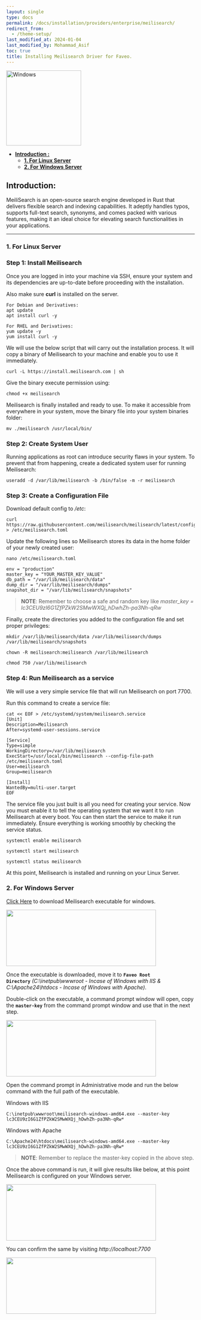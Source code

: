 ```yaml
---
layout: single
type: docs
permalink: /docs/installation/providers/enterprise/meilisearch/
redirect_from:
  - /theme-setup/
last_modified_at: 2024-01-04
last_modified_by: Mohammad_Asif
toc: true
title: Installing Meilisearch Driver for Faveo.
---
```

<img alt="Windows" src="https://assets-global.website-files.com/64c7a317aea92912392c0420/64e78fa96ece14d6a2632a57_Meilisearch_logo.webp" width="200"  />

- [<strong>Introduction :</strong>](#introduction-) 
    - [<strong>1. For Linux Server</strong>](#1-for-linux-server)
    - [<strong>2. For Windows Server</strong>](#2-for-windows-server)

<a id="introduction-" name="introduction-"></a>

## <strong>Introduction:</strong>

MeiliSearch is an open-source search engine developed in Rust that delivers flexible search and indexing capabilities. It adeptly handles typos, supports full-text search, synonyms, and comes packed with various features, making it an ideal choice for elevating search functionalities in your applications.

---

<a id="1-for-linux-server" name="1-for-linux-server"></a>

### <strong>1. For Linux Server</strong>

### Step 1:  Install Meilisearch
Once you are logged in into your machine via SSH, ensure your system and its dependencies are up-to-date before proceeding with the installation.

Also make sure **curl** is installed on the server.

```
For Debian and Derivatives:
apt update
apt install curl -y
```

```
For RHEL and Derivatives:
yum update -y
yum install curl -y
```

We will use the below script that will carry out the installation process. It will copy a binary of Meilisearch to your machine and enable you to use it immediately.

```
curl -L https://install.meilisearch.com | sh
```

Give the binary execute permission using:
```
chmod +x meilisearch
```

Meilisearch is finally installed and ready to use. To make it accessible from everywhere in your system, move the binary file into your system binaries folder:

```
mv ./meilisearch /usr/local/bin/
```

### Step 2: Create System User
Running applications as root can introduce security flaws in your system. To prevent that from happening, create a dedicated system user for running Meilisearch:

```
useradd -d /var/lib/meilisearch -b /bin/false -m -r meilisearch
```

### Step 3: Create a Configuration File
Download default config to */etc*:

```
curl https://raw.githubusercontent.com/meilisearch/meilisearch/latest/config.toml > /etc/meilisearch.toml
```

Update the following lines so Meilisearch stores its data in the home folder of your newly created user:



```
nano /etc/meilisearch.toml
```

```
env = "production"
master_key = "YOUR_MASTER_KEY_VALUE"
db_path = "/var/lib/meilisearch/data"
dump_dir = "/var/lib/meilisearch/dumps"
snapshot_dir = "/var/lib/meilisearch/snapshots"
```

>**NOTE**:  Remember to choose a safe and random key like *master_key = lc3CEU9zI6G1ZfPZkW2SMwWXQj_hDwhZh-pa3Nh-qRw*

Finally, create the directories you added to the configuration file and set proper privileges:

```
mkdir /var/lib/meilisearch/data /var/lib/meilisearch/dumps /var/lib/meilisearch/snapshots

chown -R meilisearch:meilisearch /var/lib/meilisearch

chmod 750 /var/lib/meilisearch
```
 
### Step 4: Run Meilisearch as a service
We will use a very simple service file that will run Meilisearch on port 7700.

Run this command to create a service file:

```
cat << EOF > /etc/systemd/system/meilisearch.service
[Unit]
Description=Meilisearch
After=systemd-user-sessions.service

[Service]
Type=simple
WorkingDirectory=/var/lib/meilisearch
ExecStart=/usr/local/bin/meilisearch --config-file-path /etc/meilisearch.toml
User=meilisearch
Group=meilisearch

[Install]
WantedBy=multi-user.target
EOF
```


The service file you just built is all you need for creating your service. Now you must enable it to tell the operating system that we want it to run Meilisearch at every boot. You can then start the service to make it run immediately. Ensure everything is working smoothly by checking the service status.

```
systemctl enable meilisearch

systemctl start meilisearch

systemctl status meilisearch
```

At this point, Meilisearch is installed and running on your Linux Server.

<a id="2-for-windows-server" name="2-for-windows-server"></a>

### <strong>2. For Windows Server</strong>

<a href="https://github.com/meilisearch/meilisearch/releases/tag/v1.5.0" target="_blank" rel="noopener">Click Here</a> to download Meilisearch executable for windows.

<img src="https://raw.githubusercontent.com/ladybirdweb/faveo-server-images/master/_docs/installation/providers/enterprise/GUI-images/meili.png" alt="" style=" width:400px ; height:150px ">

Once the executable is downloaded, move it to <code><b>Faveo Root Directory</b></code> *(C:\inetpub\wwwroot - Incase of Windows with IIS & C:\Apache24\htdocs - Incase of Windows with Apache)*. 

Double-click on the executable, a command prompt window will open, copy the <code><b>master-key</b></code> from the command prompt window and use that in the next step.


<img src="https://raw.githubusercontent.com/ladybirdweb/faveo-server-images/master/_docs/installation/providers/enterprise/GUI-images/meili1.png" alt="" style=" width:400px ; height:150px ">


Open the command prompt in Administrative mode and run the below command with the full path of the executable.


Windows with IIS
```
C:\inetpub\wwwroot\meilisearch-windows-amd64.exe --master-key lc3CEU9zI6G1ZfPZkW2SMwWXQj_hDwhZh-pa3Nh-qRw*
```

Windows with Apache
```
C:\Apache24\htdocs\meilisearch-windows-amd64.exe --master-key lc3CEU9zI6G1ZfPZkW2SMwWXQj_hDwhZh-pa3Nh-qRw*
```


>**NOTE**:  Remember to replace the master-key copied in the above step.


Once the above command is run, it will give results like below, at this point Meilisearch is configured on your Windows server.

<img src="https://raw.githubusercontent.com/ladybirdweb/faveo-server-images/master/_docs/installation/providers/enterprise/GUI-images/meili2.png" alt="" style=" width:400px ; height:150px ">

You can confirm the same by visiting *http://localhost:7700*

<img src="https://raw.githubusercontent.com/ladybirdweb/faveo-server-images/master/_docs/installation/providers/enterprise/GUI-images/meili3.png" alt="" style=" width:400px ; height:150px ">













